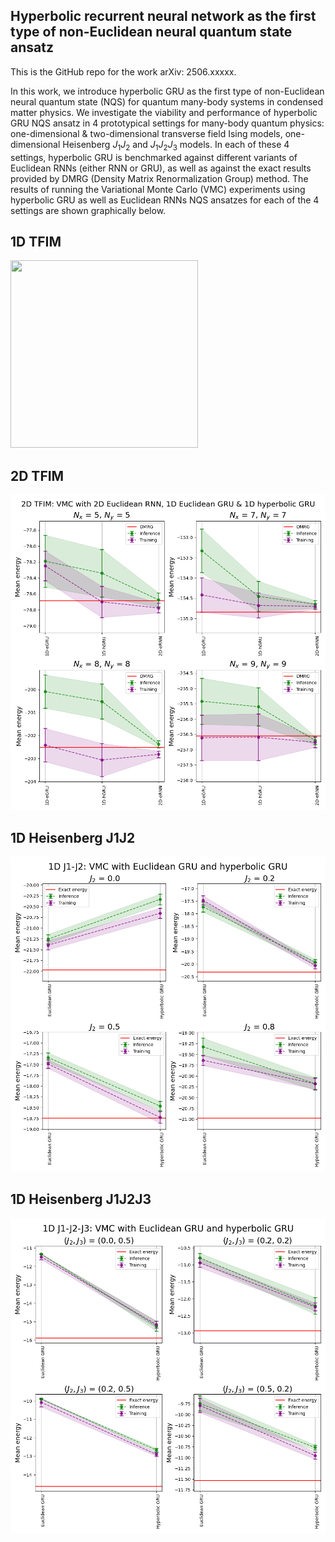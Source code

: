 ## Hyperbolic recurrent neural network as the first type of non-Euclidean neural quantum state ansatz 
This is the GitHub repo for the work arXiv: 2506.xxxxx. 

In this work, we introduce hyperbolic GRU as the first type of non-Euclidean neural quantum state (NQS) for quantum many-body systems in condensed matter physics. 
We investigate the viability and performance of hyperbolic GRU NQS ansatz in 4 prototypical settings for many-body quantum physics: one-dimensional & two-dimensional transverse field Ising models, 
one-dimensional Heisenberg $J_1J_2$ and $J_1J_2J_3$ models. In each of these 4 settings, hyperbolic GRU is benchmarked against different variants of Euclidean RNNs (either RNN or 
GRU), as well as against the exact results provided by DMRG (Density Matrix Renormalization Group) method. The results of running the Variational Monte Carlo (VMC) experiments using hyperbolic GRU as well as Euclidean RNNs NQS ansatzes for each of the 4 settings are shown graphically below. 

## 1D TFIM

<img src="https:/https://github.com/lorrespz/nqs_hyperbolic_rnn/figs/1d_tfim_comparison.png" width="300" height="300">

## 2D TFIM

![](figs/2d_tfim_comparison.png)

## 1D Heisenberg J1J2 
![](figs/1d_j1j2_comparison.png)

## 1D Heisenberg J1J2J3
![](figs/1d_j1j2j3_comparison.png)
